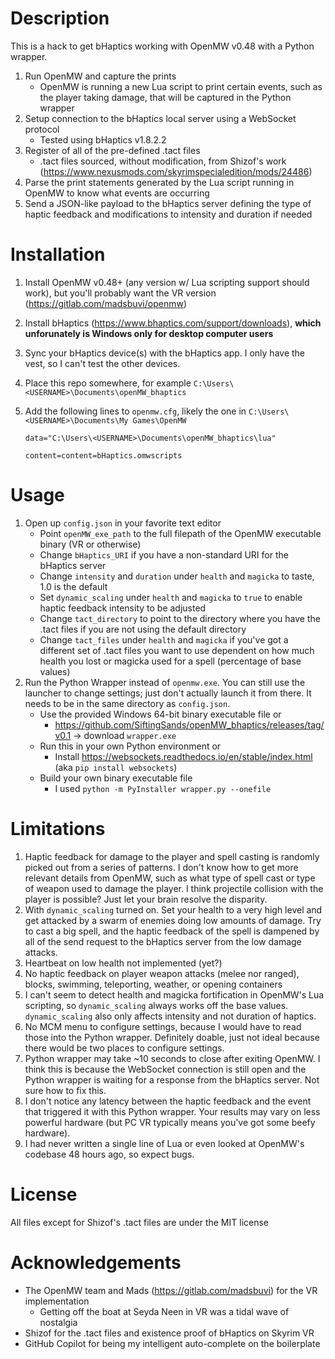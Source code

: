 # Description

This is a hack to get bHaptics working with OpenMW v0.48 with a Python wrapper.

1. Run OpenMW and capture the prints
    - OpenMW is running a new Lua script to print certain events, such as the player taking damage, that will be captured in the Python wrapper
2. Setup connection to the bHaptics local server using a WebSocket protocol
    - Tested using bHaptics v1.8.2.2
3. Register of all of the pre-defined .tact files
    - .tact files sourced, without modification, from Shizof's work (https://www.nexusmods.com/skyrimspecialedition/mods/24486)
4. Parse the print statements generated by the Lua script running in OpenMW to know what events are occurring
5. Send a JSON-like payload to the bHaptics server defining the type of haptic feedback and modifications to intensity and duration if needed

# Installation
1. Install OpenMW v0.48+ (any version w/ Lua scripting support should work), but you'll probably want the VR version (https://gitlab.com/madsbuvi/openmw)
2. Install bHaptics (https://www.bhaptics.com/support/downloads), **which unforunately is Windows only for desktop computer users**
3. Sync your bHaptics device(s) with the bHaptics app. I only have the vest, so I can't test the other devices.
4. Place this repo somewhere, for example `C:\Users\<USERNAME>\Documents\openMW_bhaptics`
4. Add the following lines to `openmw.cfg`, likely the one in `C:\Users\<USERNAME>\Documents\My Games\OpenMW`

    `data="C:\Users\<USERNAME>\Documents\openMW_bhaptics\lua"`
  
    `content=content=bHaptics.omwscripts`

# Usage

1. Open up `config.json` in your favorite text editor
    - Point `openMW_exe_path` to the full filepath of the OpenMW executable binary (VR or otherwise)
    - Change `bHaptics_URI` if you have a non-standard URI for the bHaptics server
    - Change `intensity` and `duration` under `health` and `magicka` to taste, 1.0 is the default
    - Set `dynamic_scaling` under `health` and `magicka` to `true` to enable haptic feedback intensity to be adjusted 
    - Change `tact_directory` to point to the directory where you have the .tact files if you are not using the default directory
    - Change `tact_files` under `health` and `magicka` if you've got a different set of .tact files you want to use
dependent on how much health you lost or magicka used for a spell (percentage of base values)
2. Run the Python Wrapper instead of `openmw.exe`. You can still use the launcher to change settings; just don't actually launch it from there. It needs to be in the same directory as `config.json`.
    - Use the provided Windows 64-bit binary executable file or
      - https://github.com/SiftingSands/openMW_bhaptics/releases/tag/v0.1 -> download `wrapper.exe`
    - Run this in your own Python environment or
      - Install https://websockets.readthedocs.io/en/stable/index.html (aka `pip install websockets`)
    - Build your own binary executable file
      - I used `python -m PyInstaller wrapper.py --onefile`

# Limitations

1. Haptic feedback for damage to the player and spell casting is randomly picked out from a series of patterns. I don't know how to get more relevant details from OpenMW, such as what type of spell cast or type of weapon used to damage the player. I think projectile collision with the player is possible? Just let your brain resolve the disparity.
2. With `dynamic_scaling` turned on. Set your health to a very high level and get attacked by a swarm of enemies doing low amounts of damage. Try to cast a big spell, and the haptic feedback of the spell is dampened by all of the send request to the bHaptics server from the low damage attacks.
3. Heartbeat on low health not implemented (yet?)
4. No haptic feedback on player weapon attacks (melee nor ranged), blocks, swimming, teleporting, weather, or opening containers
5. I can't seem to detect health and magicka fortification in OpenMW's Lua scripting, so `dynamic_scaling` always works off the base values. `dynamic_scaling` also only affects intensity and not duration of haptics.
6. No MCM menu to configure settings, because I would have to read those into the Python wrapper. Definitely doable, just not ideal because there would be two places to configure settings.
7. Python wrapper may take ~10 seconds to close after exiting OpenMW. I think this is because the WebSocket connection is still open and the Python wrapper is waiting for a response from the bHaptics server. Not sure how to fix this.
8. I don't notice any latency between the haptic feedback and the event that triggered it with this Python wrapper. Your results may vary on less powerful hardware (but PC VR typically means you've got some beefy hardware).
9. I had never written a single line of Lua or even looked at OpenMW's codebase 48 hours ago, so expect bugs.

# License

All files except for Shizof's .tact files are under the MIT license

# Acknowledgements

- The OpenMW team and Mads (https://gitlab.com/madsbuvi) for the VR implementation
  - Getting off the boat at Seyda Neen in VR was a tidal wave of nostalgia
- Shizof for the .tact files and existence proof of bHaptics on Skyrim VR
- GitHub Copilot for being my intelligent auto-complete on the boilerplate
